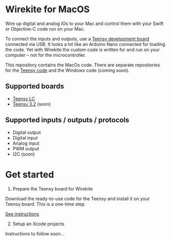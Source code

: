 # Wirekite for MacOS

Wire up digital and analog IOs to your Mac and control them with your Swift or Objective-C code run on your Mac.

To connect the inputs and outputs, use a [Teensy development board](https://www.pjrc.com/teensy/) connected via USB. It looks a lot like an Arduino Nano connected for loading the code. Yet with Wirekite the custom code is written for and run on your computer – not for the microcontroller.

This repository contains the MacOs code. There are separate repositories for the [Teensy code](https://github.com/manuelbl/Wirekite) and the Windows code (coming soon).

## Supported boards

- [Teensy LC](https://www.pjrc.com/store/teensylc.html)
- [Teensy 3.2](https://www.pjrc.com/store/teensy32.html) (soon)

## Supported inputs / outputs / protocols

- Digital output
- Digital input
- Analog input
- PWM output
- I2C (soon)


# Get started

1. Prepare the Teensy board for Wirekite

Download the ready-to-use code for the Teensy and install it on your Teensy board. This is a one-time step.

[See instructions](https://github.com/manuelbl/Wirekite/blob/master/docs/prepare_teensy.md)

2. Setup an Xcode projects

Instructions to follow soon...
